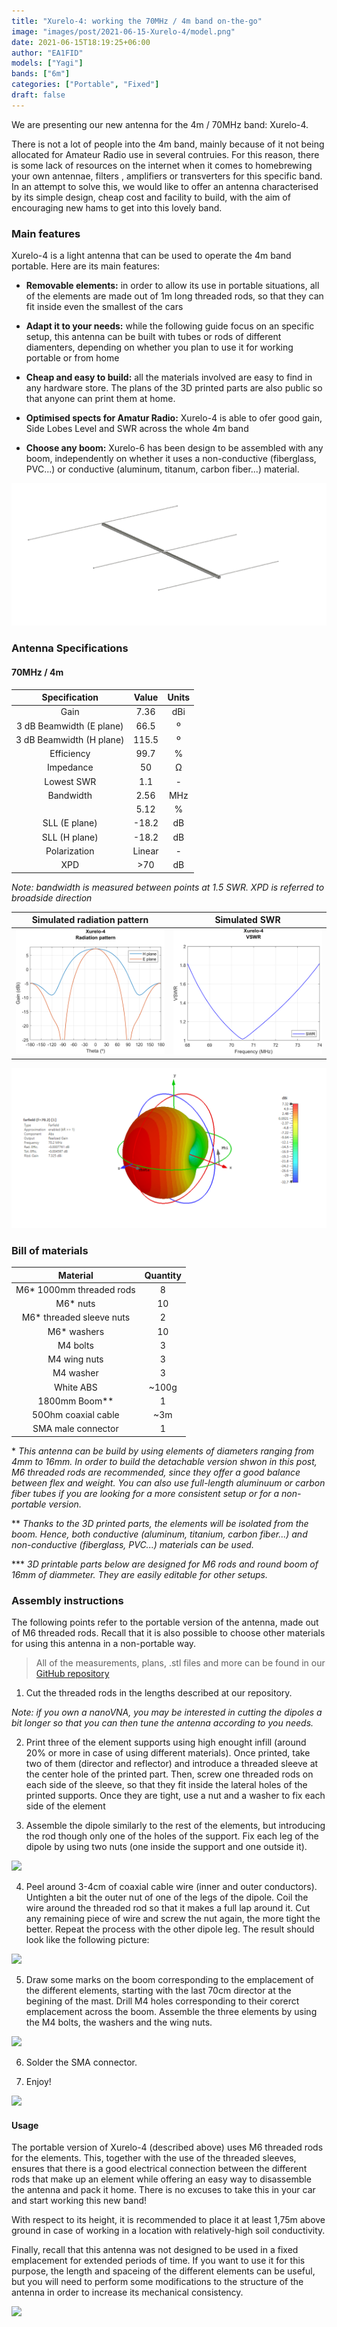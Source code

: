 ```yaml
---
title: "Xurelo-4: working the 70MHz / 4m band on-the-go"
image: "images/post/2021-06-15-Xurelo-4/model.png"
date: 2021-06-15T18:19:25+06:00
author: "EA1FID"
models: ["Yagi"]
bands: ["6m"]
categories: ["Portable", "Fixed"]
draft: false
---
```


We are presenting our new antenna for the 4m / 70MHz band: Xurelo-4.

There is not a lot of people into the 4m band, mainly because of it not being allocated for Amateur Radio use in several contruies. For this reason, there is some lack of resources on the internet when it comes to homebrewing your own antennae, filters , amplifiers or transverters for this specific band. In an attempt to solve this, we would like to offer an antenna characterised by its simple design, cheap cost and facility to build, with the aim of encouraging new hams to get into this lovely band.




### Main features

Xurelo-4 is a light antenna that can be used to operate the 4m band portable. Here are its main features:

- **Removable elements:** in order to allow its use in portable situations, all of the elements are made out of 1m long threaded rods, so that they can fit inside even the smallest of the cars

- **Adapt it to your needs:** while the following guide focus on an specific setup, this antenna can be built with tubes or rods of different diamenters, depending on whether you plan to use it for working portable or from home 

- **Cheap and easy to build:** all the materials involved are easy to find in any hardware store. The plans of the 3D printed parts are also public so that anyone can print them at home.

- **Optimised spects for Amatur Radio:** Xurelo-4 is able to ofer good gain, Side Lobes Level and SWR across the whole 4m band

- **Choose any boom:** Xurelo-6 has been design to be assembled with any boom, independently on whether it uses a non-conductive (fiberglass, PVC...) or conductive (aluminum, titanum, carbon fiber...) material.

![](../../images/post/2021-06-15-Xurelo-4/model.png)

### Antenna Specifications

#### 70MHz / 4m

|           **Specification**           |  **Value** | **Units** |
|:------------------------:|:------:|:-----:|
|           Gain           |    7.36    |  dBi  |
| 3 dB Beamwidth (E plane) |    66.5    |   º   |
| 3 dB Beamwidth (H plane) |    115.5   |   º   |
|        Efficiency        |    99.7    |   %   |
|         Impedance        |    50      |   Ω   |
|        Lowest SWR        |    1.1     |   -   |
|         Bandwidth        |    2.56    |  MHz  |
|                          |    5.12    |   %   |
|       SLL (E plane)      |    -18.2   |   dB  |
|       SLL (H plane)      |    -18.2   |   dB  |
|       Polarization       |    Linear  |   -   |
|            XPD           |    >70     |   dB  |

*Note: bandwidth is measured between points at 1.5 SWR. XPD is referred to broadside direction*

Simulated radiation pattern | Simulated SWR
:-------------------------:|:-------------------------:
![](../../images/post/2021-06-15-Xurelo-4/FF.png)  |  ![](../../images/post/2021-06-15-Xurelo-4/SWR.png)

![](../../images/post/2021-06-15-Xurelo-4/3D.png)


### Bill of materials

|                 **Material**                  |**Quantity**|
|:---------------------------------------------:|:--------:|
|            M6* 1000mm threaded rods           |     8    |
|                   M6* nuts                    |    10    |
|            M6* threaded sleeve nuts           |     2    |
|                 M6* washers                   |    10    |
|                   M4 bolts                    |     3    |
|                   M4 wing nuts                |     3    |
|                   M4 washer                   |     3    |
|                  White ABS                    |   ~100g  |
|                1800mm Boom**                  |     1    |
|             50Ohm coaxial cable               |    ~3m   |
|              SMA male connector               |     1    |


\* *This antenna can be build by using elements of diameters ranging from 4mm to 16mm. In order to build the detachable version shwon in this post, M6 threaded rods are recommended, since they offer a good balance between flex and weight. You can also use full-length aluminuum or carbon fiber tubes if you are looking for a more consistent setup or for a non-portable version.* 

\*\* *Thanks to the 3D printed parts, the elements will be isolated from the boom. Hence, both conductive (aluminum, titanium, carbon fiber...) and non-conductive (fiberglass, PVC...) materials can be used.*

\*\*\* *3D printable parts below are designed for M6 rods and round boom of 16mm of diammeter. They are easily editable for other setups.*

### Assembly instructions

The following points refer to the portable version of the antenna, made out of M6 threaded rods. Recall that it is also possible to choose other materials for using this antenna in a non-portable way.

>All of the measurements, plans, .stl files and more can be found in our [GitHub repository](https://github.com/pepassaco/FIDtennas)

1. Cut the threaded rods in the lengths described at our repository.

*Note: if you own a nanoVNA, you may be interested in cutting the dipoles a bit longer so that you can then tune the antenna according to you needs.*

2. Print three of the element supports using high enought infill (around 20% or more in case of using different materials). Once printed, take two of them (director and reflector) and introduce a threaded sleeve at the center hole of the printed part. Then, screw one threaded rods on each side of the sleeve, so that they fit inside the lateral holes of the printed supports. Once they are tight, use a nut and a washer to fix each side of the element

3. Assemble the dipole similarly to the rest of the elements, but introducing the rod though only one of the holes of the support. Fix each leg of the dipole by using two nuts (one inside the support and one outside it).

![](../../images/post/2021-06-15-Xurelo-4/el.jpeg)

4. Peel around 3-4cm of coaxial cable wire (inner and outer conductors). Untighten a bit the outer nut of one of the legs of the dipole. Coil the wire around the threaded rod so that it makes a full lap around it. Cut any remaining piece of wire and screw the nut again, the more tight the better. Repeat the process with the other dipole leg. The result should look like the following picture:

![](../../images/post/2021-06-15-Xurelo-4/coax.jpeg)

5. Draw some marks on the boom corresponding to the emplacement of the different elements, starting with the last 70cm director at the begining of the mast. Drill M4 holes corresponding to their corerct emplacement across the boom. Assemble the three elements by using the M4 bolts, the washers and the wing nuts.

![](../../images/post/2021-06-15-Xurelo-4/eng.jpeg)

6. Solder the SMA connector.

7. Enjoy!

![](../../images/post/2021-06-15-Xurelo-4/fin.jpeg)

#### Usage

The portable version of Xurelo-4 (described above) uses M6 threaded rods for the elements. This, together with the use of the threaded sleeves, ensures that there is a good electrical connection between the different rods that make up an element while offering an easy way to disassemble the antenna and pack it home. There is no excuses to take this in your car and start working this new band!

With respect to its height, it is recommended to place it at least 1,75m above ground in case of working in a location with relatively-high soil conductivity. 

Finally, recall that this antenna was not designed to be used in a fixed emplacement for extended periods of time. If you want to use it for this purpose, the length and spaceing of the different elements can be useful, but you will need to perform some modifications to the structure of the antenna in order to increase its mechanical consistency.

![](../../images/post/2021-06-15-Xurelo-4/con.jpeg)
